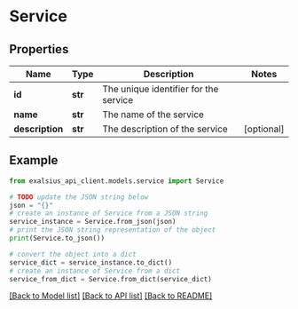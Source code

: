 # Service


## Properties

Name | Type | Description | Notes
------------ | ------------- | ------------- | -------------
**id** | **str** | The unique identifier for the service | 
**name** | **str** | The name of the service | 
**description** | **str** | The description of the service | [optional] 

## Example

```python
from exalsius_api_client.models.service import Service

# TODO update the JSON string below
json = "{}"
# create an instance of Service from a JSON string
service_instance = Service.from_json(json)
# print the JSON string representation of the object
print(Service.to_json())

# convert the object into a dict
service_dict = service_instance.to_dict()
# create an instance of Service from a dict
service_from_dict = Service.from_dict(service_dict)
```
[[Back to Model list]](../README.md#documentation-for-models) [[Back to API list]](../README.md#documentation-for-api-endpoints) [[Back to README]](../README.md)


